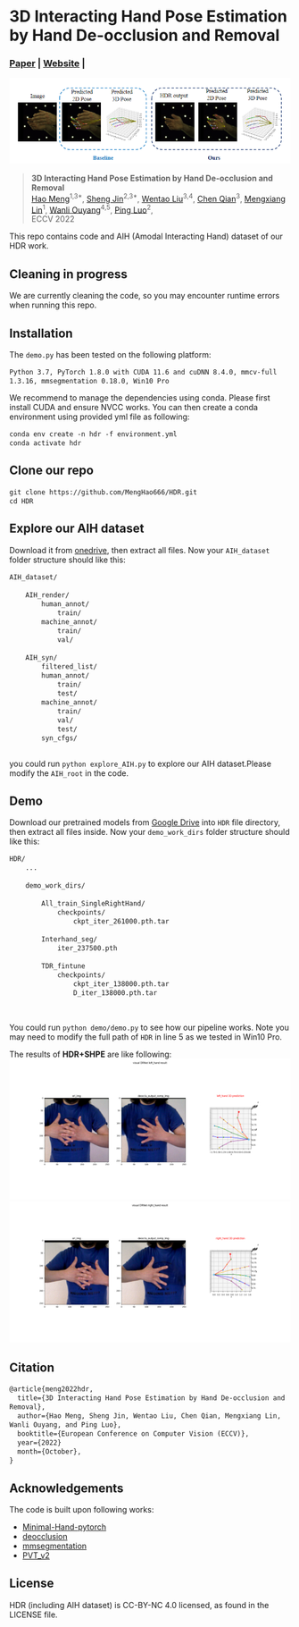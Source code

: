# 3D Interacting Hand Pose Estimation by Hand De-occlusion and Removal 
### [Paper](https://www.google.com.hk/) | [Website](https://menghao666.github.io/HDR/) | 
![](assets/intro.png)
>**3D Interacting Hand Pose Estimation by Hand De-occlusion and Removal**\
> <a href="https://menghao666.github.io/" target="_blank">Hao Meng</a><sup>1,3*</sup>,
<a href="https://jin-s13.github.io/" target="_blank">Sheng Jin</a><sup>2,3*</sup>,
<a href="https://scholar.google.com/citations?user=KZn9NWEAAAAJ&hl=en" target="_blank">Wentao Liu</a><sup>3,4</sup>,
<a href="https://scholar.google.com.hk/citations?user=AerkT0YAAAAJ&hl=en" target="_blank">Chen Qian</a><sup>3</sup>,
<a href="https://ieeexplore.ieee.org/author/37897574600" target="_blank">Mengxiang Lin</a><sup>1</sup>,
<a href="https://wlouyang.github.io/" target="_blank">Wanli Ouyang</a><sup>4,5</sup>,
<a href="http://luoping.me/" target="_blank">Ping Luo</a><sup>2</sup>,
\
>ECCV 2022

This repo contains code and AIH (Amodal Interacting Hand) dataset of our HDR work.


## Cleaning in progress
We are currently cleaning the code, so you may encounter runtime errors when running this repo.

## Installation
The `demo.py` has been tested on the following platform:
```
Python 3.7, PyTorch 1.8.0 with CUDA 11.6 and cuDNN 8.4.0, mmcv-full 1.3.16, mmsegmentation 0.18.0, Win10 Pro
``` 
We recommend to manage the dependencies using conda.
Please first install CUDA and ensure NVCC works. 
You can then create a conda environment using provided yml file as following:
```
conda env create -n hdr -f environment.yml
conda activate hdr
```

## Clone our repo
```
git clone https://github.com/MengHao666/HDR.git
cd HDR
```


## Explore our AIH dataset
Download it from [onedrive](https://connecthkuhk-my.sharepoint.com/:f:/g/personal/js20_connect_hku_hk/El9VswXHW35EocHo4ogpW5EBpzl3bZW7WoXoXeX3cEvcpw?e=M6gCIt), then extract all files.
Now your `AIH_dataset` folder structure should like this:
```
AIH_dataset/

    AIH_render/
        human_annot/
            train/
        machine_annot/
            train/
            val/
            
    AIH_syn/
        filtered_list/
        human_annot/
            train/
            test/
        machine_annot/
            train/
            val/
            test/
        syn_cfgs/
        
```
you could run `python explore_AIH.py` to explore our AIH dataset.Please modify the `AIH_root` in the code.

## Demo
Download our pretrained models from [Google Drive](https://drive.google.com/file/d/11kGAz_qpvHj15tozcWZhbC_Dbgj5FKBu/view?usp=sharing) 
into `HDR` file directory, then extract all files inside.
Now your `demo_work_dirs` folder structure should like this:
```
HDR/
    ...
    
    demo_work_dirs/
    
        All_train_SingleRightHand/
            checkpoints/
                ckpt_iter_261000.pth.tar
                
        Interhand_seg/
            iter_237500.pth
            
        TDR_fintune
            checkpoints/
                ckpt_iter_138000.pth.tar
                D_iter_138000.pth.tar
        
        
```

You could run `python demo/demo.py` to see how our pipeline works. Note you may need to modify the full path of `HDR` in line 5 as we tested in Win10 Pro.

The results of **HDR+SHPE** are like following:
![](assets/demo_left_hand.png)
![](assets/demo_right_hand.png)

## Citation
```
@article{meng2022hdr,
  title={3D Interacting Hand Pose Estimation by Hand De-occlusion and Removal},
  author={Hao Meng, Sheng Jin, Wentao Liu, Chen Qian, Mengxiang Lin, Wanli Ouyang, and Ping Luo},
  booktitle={European Conference on Computer Vision (ECCV)},
  year={2022}
  month={October},
}
```
## Acknowledgements
The code is built upon following works:
- [Minimal-Hand-pytorch](https://github.com/MengHao666/Minimal-Hand-pytorch)
- [deocclusion](https://github.com/XiaohangZhan/deocclusion/)
- [mmsegmentation](https://github.com/open-mmlab/mmsegmentation)
- [PVT_v2](https://github.com/whai362/PVT/blob/v2/detection/pvt_v2.py)

## License
HDR (including AIH dataset) is CC-BY-NC 4.0 licensed, as found in the LICENSE file.
